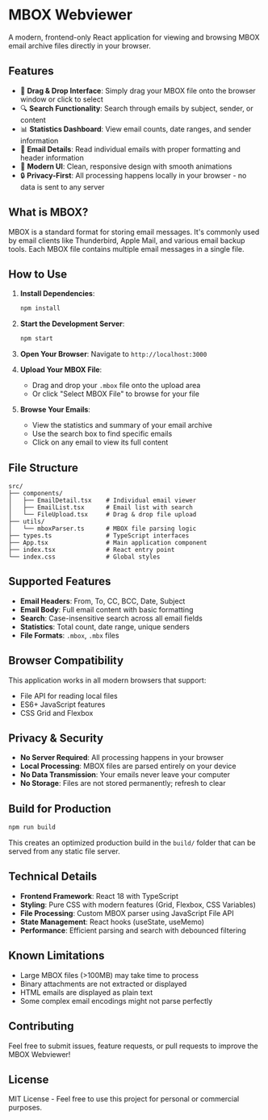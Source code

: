# MBOX Webviewer

A modern, frontend-only React application for viewing and browsing MBOX email archive files directly in your browser.

## Features

- 📧 **Drag & Drop Interface**: Simply drag your MBOX file onto the browser window or click to select
- 🔍 **Search Functionality**: Search through emails by subject, sender, or content
- 📊 **Statistics Dashboard**: View email counts, date ranges, and sender information
- 💌 **Email Details**: Read individual emails with proper formatting and header information
- 🎨 **Modern UI**: Clean, responsive design with smooth animations
- 🔒 **Privacy-First**: All processing happens locally in your browser - no data is sent to any server

## What is MBOX?

MBOX is a standard format for storing email messages. It's commonly used by email clients like Thunderbird, Apple Mail, and various email backup tools. Each MBOX file contains multiple email messages in a single file.

## How to Use

1. **Install Dependencies**:
   ```bash
   npm install
   ```

2. **Start the Development Server**:
   ```bash
   npm start
   ```

3. **Open Your Browser**: Navigate to `http://localhost:3000`

4. **Upload Your MBOX File**: 
   - Drag and drop your `.mbox` file onto the upload area
   - Or click "Select MBOX File" to browse for your file

5. **Browse Your Emails**:
   - View the statistics and summary of your email archive
   - Use the search box to find specific emails
   - Click on any email to view its full content

## File Structure

```
src/
├── components/
│   ├── EmailDetail.tsx    # Individual email viewer
│   ├── EmailList.tsx      # Email list with search
│   └── FileUpload.tsx     # Drag & drop file upload
├── utils/
│   └── mboxParser.ts      # MBOX file parsing logic
├── types.ts               # TypeScript interfaces
├── App.tsx                # Main application component
├── index.tsx              # React entry point
└── index.css              # Global styles
```

## Supported Features

- **Email Headers**: From, To, CC, BCC, Date, Subject
- **Email Body**: Full email content with basic formatting
- **Search**: Case-insensitive search across all email fields
- **Statistics**: Total count, date range, unique senders
- **File Formats**: `.mbox`, `.mbx` files

## Browser Compatibility

This application works in all modern browsers that support:
- File API for reading local files
- ES6+ JavaScript features
- CSS Grid and Flexbox

## Privacy & Security

- **No Server Required**: All processing happens in your browser
- **Local Processing**: MBOX files are parsed entirely on your device
- **No Data Transmission**: Your emails never leave your computer
- **No Storage**: Files are not stored permanently; refresh to clear

## Build for Production

```bash
npm run build
```

This creates an optimized production build in the `build/` folder that can be served from any static file server.

## Technical Details

- **Frontend Framework**: React 18 with TypeScript
- **Styling**: Pure CSS with modern features (Grid, Flexbox, CSS Variables)
- **File Processing**: Custom MBOX parser using JavaScript File API
- **State Management**: React hooks (useState, useMemo)
- **Performance**: Efficient parsing and search with debounced filtering

## Known Limitations

- Large MBOX files (>100MB) may take time to process
- Binary attachments are not extracted or displayed
- HTML emails are displayed as plain text
- Some complex email encodings might not parse perfectly

## Contributing

Feel free to submit issues, feature requests, or pull requests to improve the MBOX Webviewer!

## License

MIT License - Feel free to use this project for personal or commercial purposes. 